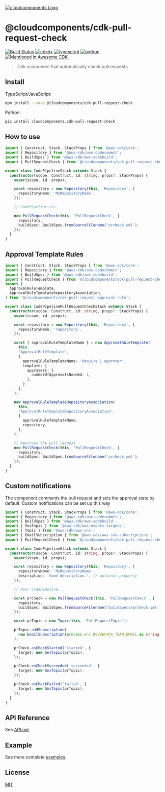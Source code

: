[![cloudcomponents Logo](https://raw.githubusercontent.com/cloudcomponents/cdk-constructs/master/logo.png)](https://github.com/cloudcomponents/cdk-constructs)

# @cloudcomponents/cdk-pull-request-check 

[![Build Status](https://github.com/cloudcomponents/cdk-constructs/workflows/Build/badge.svg)](https://github.com/cloudcomponents/cdk-constructs/actions?query=workflow=Build)
[![cdkdx](https://img.shields.io/badge/buildtool-cdkdx-blue.svg)](https://github.com/hupe1980/cdkdx)
[![typescript](https://img.shields.io/badge/jsii-typescript-blueviolet.svg)](https://www.npmjs.com/package/@cloudcomponents/cdk-pull-request-check)
[![python](https://img.shields.io/badge/jsii-python-blueviolet.svg)](https://pypi.org/project/cloudcomponents.cdk-pull-request-check/)
[![Mentioned in Awesome CDK](https://awesome.re/mentioned-badge.svg)](https://github.com/kolomied/awesome-cdk)

> Cdk component that automatically check pull requests

## Install
TypeScript/JavaScript:

```bash
npm install --save @cloudcomponents/cdk-pull-request-check
```

Python:

```bash
pip install cloudcomponents.cdk-pull-request-check
```

## How to use

```typescript
import { Construct, Stack, StackProps } from '@aws-cdk/core';
import { Repository } from '@aws-cdk/aws-codecommit';
import { BuildSpec } from '@aws-cdk/aws-codebuild';
import { PullRequestCheck } from '@cloudcomponents/cdk-pull-request-check';

export class CodePipelineStack extends Stack {
  constructor(scope: Construct, id: string, props?: StackProps) {
    super(scope, id, props);

    const repository = new Repository(this, 'Repository', {
      repositoryName: 'MyRepositoryName',
    });

    // CodePipeline etc.

    new PullRequestCheck(this, 'PullRequestCheck', {
      repository,
      buildSpec: BuildSpec.fromSourceFilename('prcheck.yml'),
    });
  }
}
```

## Approval Template Rules

```typescript
import { Construct, Stack, StackProps } from '@aws-cdk/core';
import { Repository } from '@aws-cdk/aws-codecommit';
import { BuildSpec } from '@aws-cdk/aws-codebuild';
import { PullRequestCheck } from '@cloudcomponents/cdk-pull-request-check';
import {
  ApprovalRuleTemplate,
  ApprovalRuleTemplateRepositoryAssociation,
} from '@cloudcomponents/cdk-pull-request-approval-rule';

export class CodePipelinePullRequestCheckStack extends Stack {
  constructor(scope: Construct, id: string, props?: StackProps) {
    super(scope, id, props);

    const repository = new Repository(this, 'Repository', {
      repositoryName: 'repository',
    });

    const { approvalRuleTemplateName } = new ApprovalRuleTemplate(
      this,
      'ApprovalRuleTemplate',
      {
        approvalRuleTemplateName: 'Require 1 approver',
        template: {
          approvers: {
            numberOfApprovalsNeeded: 1,
          },
        },
      },
    );

    new ApprovalRuleTemplateRepositoryAssociation(
      this,
      'ApprovalRuleTemplateRepositoryAssociation',
      {
        approvalRuleTemplateName,
        repository,
      },
    );

    // Approves the pull request
    new PullRequestCheck(this, 'PullRequestCheck', {
      repository,
      buildSpec: BuildSpec.fromSourceFilename('prcheck.yml'),
    });
  }
}
```

## Custom notifications

The component comments the pull request and sets the approval state by default. Custom notifications can be set up this way

```typescript
import { Construct, Stack, StackProps } from '@aws-cdk/core';
import { Repository } from '@aws-cdk/aws-codecommit';
import { BuildSpec } from '@aws-cdk/aws-codebuild';
import { SnsTopic } from '@aws-cdk/aws-events-targets';
import { Topic } from '@aws-cdk/aws-sns';
import { EmailSubscription } from '@aws-cdk/aws-sns-subscriptions';
import { PullRequestCheck } from '@cloudcomponents/cdk-pull-request-check';

export class CodePipelineStack extends Stack {
  constructor(scope: Construct, id: string, props?: StackProps) {
    super(scope, id, props);

    const repository = new Repository(this, 'Repository', {
      repositoryName: 'MyRepositoryName',
      description: 'Some description.', // optional property
    });

    // Your CodePipeline...

    const prCheck = new PullRequestCheck(this, 'PullRequestCheck', {
      repository,
      buildSpec: BuildSpec.fromSourceFilename('buildspecs/prcheck.yml'),
    });

    const prTopic = new Topic(this, 'PullRequestTopic');

    prTopic.addSubscription(
      new EmailSubscription(process.env.DEVSECOPS_TEAM_EMAIL as string),
    );

    prCheck.onCheckStarted('started', {
      target: new SnsTopic(prTopic),
    });

    prCheck.onCheckSucceeded('succeeded', {
      target: new SnsTopic(prTopic),
    });

    prCheck.onCheckFailed('failed', {
      target: new SnsTopic(prTopic),
    });
  }
}
```

## API Reference

See [API.md](https://github.com/cloudcomponents/cdk-constructs/tree/master/packages/cdk-pull-request-check/API.md).

## Example

See more complete [examples](https://github.com/cloudcomponents/cdk-constructs/tree/master/examples).

## License

[MIT](https://github.com/cloudcomponents/cdk-constructs/tree/master/packages/cdk-pull-request-check/LICENSE)
